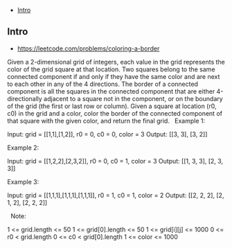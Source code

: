 - [Intro](#intro)

## Intro

- https://leetcode.com/problems/coloring-a-border

Given a 2-dimensional grid of integers, each value in the grid represents the color of the grid square at that location.
Two squares belong to the same connected component if and only if they have the same color and are next to each other in any of the 4 directions.
The border of a connected component is all the squares in the connected component that are either 4-directionally adjacent to a square not in the component, or on the boundary of the grid (the first or last row or column).
Given a square at location (r0, c0) in the grid and a color, color the border of the connected component of that square with the given color, and return the final grid.
 
Example 1:

Input: grid = [[1,1],[1,2]], r0 = 0, c0 = 0, color = 3
Output: [[3, 3], [3, 2]]


Example 2:

Input: grid = [[1,2,2],[2,3,2]], r0 = 0, c0 = 1, color = 3
Output: [[1, 3, 3], [2, 3, 3]]


Example 3:

Input: grid = [[1,1,1],[1,1,1],[1,1,1]], r0 = 1, c0 = 1, color = 2
Output: [[2, 2, 2], [2, 1, 2], [2, 2, 2]]


 
Note:

1 <= grid.length <= 50
1 <= grid[0].length <= 50
1 <= grid[i][j] <= 1000
0 <= r0 < grid.length
0 <= c0 < grid[0].length
1 <= color <= 1000
